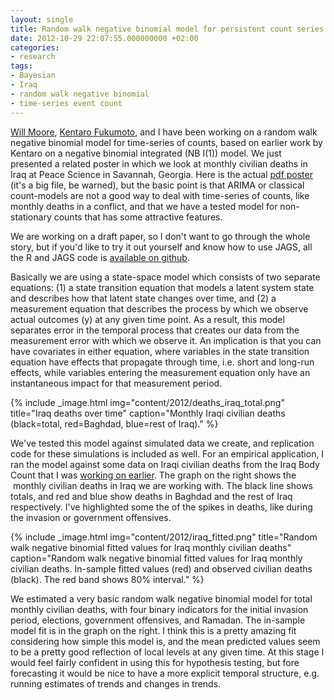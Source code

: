 ```yaml
---
layout: single
title: Random walk negative binomial model for persistent count series.
date: 2012-10-29 22:07:55.000000000 +02:00
categories:
- research
tags:
- Bayesian
- Iraq
- random walk negative binomial
- time-series event count
---
```


[Will Moore](http://mailer.fsu.edu/~whmoore/garnet-whmoore/ "Will Moore"), [Kentaro Fukumoto](http://www-cc.gakushuin.ac.jp/~e982440/index_e.htm "Kentaro Fukumoto"), and I have been working on a random walk negative binomial model for time-series of counts, based on earlier work by Kentaro on a negative binomial integrated (NB I(1)) model. We just presented a related poster in which we look at monthly civilian deaths in Iraq at Peace Science in Savannah, Georgia. Here is the actual [pdf poster](http://andybeger.files.wordpress.com/2012/10/pssi_poster.pdf) (it's a big file, be warned), but the basic point is that ARIMA or classical count-models are not a good way to deal with time-series of counts, like monthly deaths in a conflict, and that we have a tested model for non-stationary counts that has some attractive features.

We are working on a draft paper, so I don't want to go through the whole story, but if you'd like to try it out yourself and know how to use JAGS, all the R and JAGS code is [available on github](https://github.com/andybega/PSSI_2012_TSEC_Iraq).

Basically we are using a state-space model which consists of two separate equations: (1) a state transition equation that models a latent system state and describes how that latent state changes over time, and (2) a measurement equation that describes the process by which we observe actual outcomes (y) at any given time point. As a result, this model separates error in the temporal process that creates our data from the measurement error with which we observe it. An implication is that you can have covariates in either equation, where variables in the state transition equation have effects that propagate through time, i.e. short and long-run effects, while variables entering the measurement equation only have an instantaneous impact for that measurement period.

{% include _image.html img="content/2012/deaths_iraq_total.png" title="Iraq deaths over time" caption="Monthly Iraqi civilian deaths (black=total, red=Baghdad, blue=rest of Iraq)." %}

We've tested this model against simulated data we create, and replication code for these simulations is included as well. For an empirical application, I ran the model against some data on Iraqi civilian deaths from the Iraq Body Count that I was [working on earlier](http://andybeger.wordpress.com/2012/03/21/coding-provinces-for-the-iraq-body-count-data/). The graph on the right shows the  monthly civilian deaths in Iraq we are working with. The black line shows totals, and red and blue show deaths in Baghdad and the rest of Iraq respectively. I've highlighted some the of the spikes in deaths, like during the invasion or government offensives.

{% include _image.html img="content/2012/iraq_fitted.png" title="Random walk negative binomial fitted values for Iraq monthly civilian deaths" caption="Random walk negative binomial fitted values for Iraq monthly civilian deaths. In-sample fitted values (red) and observed civilian deaths (black). The red band shows 80% interval." %}

We estimated a very basic random walk negative binomial model for total monthly civilian deaths, with four binary indicators for the initial invasion period, elections, government offensives, and Ramadan. The in-sample model fit is in the graph on the right. I think this is a pretty amazing fit considering how simple this model is, and the mean predicted values seem to be a pretty good reflection of local levels at any given time. At this stage I would feel fairly confident in using this for hypothesis testing, but fore forecasting it would be nice to have a more explicit temporal structure, e.g. running estimates of trends and changes in trends.